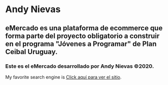# Andy Nievas


## eMercado es una plataforma de ecommerce que forma parte del proyecto obligatorio a construir en el programa "Jóvenes a Programar" de Plan Ceibal Uruguay.
  
### Este es el eMercado desarrollado por Andy Nievas ©2020.

My favorite search engine is [Click aquí para ver el sitio](https://andynievas.github.io/eMercado/Workspace_inicial/).

